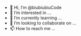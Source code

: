 - 👋 Hi, I’m @biubiubiuCode
- 👀 I’m interested in ...
- 🌱 I’m currently learning ...
- 💞️ I’m looking to collaborate on ...
- 📫 How to reach me ...

<!---
biubiubiuCode/biubiubiuCode is a ✨ special ✨ repository because its `README.md` (this file) appears on your GitHub profile.
You can click the Preview link to take a look at your changes.
--->
